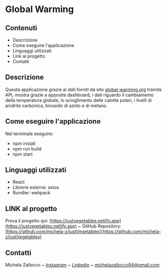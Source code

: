 # Global Warming

## Contenuti
* Descrizione
* Come eseguire l'applicazione
* Linguaggi utilizzati
* Link al progetto
* Contatti


## Descrizione
Questa applicazione grazie ai dati forniti da sito [global-warming.org](https://global-warming.org/) tramite API, mostra grazie a apposite dashboard, i dati riguardo il cambiamento della temperatura globale, lo scioglimento delle calotte polari, i livelli di anidrite carbonica, biossido di azoto e di metano.


## Come eseguire l'applicazione
Nel terminale eseguire:
- npm install
- npm run build
- npm start


## Linguaggi utilizzati
- React
- Librerie esterne: axios
- Bundler: webpack

## LINK al progetto
 Prova il progetto qui: [https://justvegetables.netlify.app](https://justvegetables.netlify.app)
   ~   GitHub Repository: [https://github.com/michela-z/justVegetables](https://github.com/michela-z/justVegetables) 


## Contatti
Michela Zallocco ~ [Instagram](https://www.instagram.com/michelazallocco/) ~ [Linkedin](https://www.linkedin.com/in/michelazallocco/) ~ michelazallocco94@gmail.com
